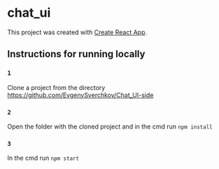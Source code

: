 # chat_ui

This project was created with [Create React App](https://github.com/facebook/create-react-app).

## Instructions for running locally


### `1` 

Clone a project from the directory https://github.com/EvgenySverchkov/Chat_UI-side<br>

### `2`

Open the folder with the cloned project and in the cmd run `npm install`

### `3`

In the cmd run  `npm start`